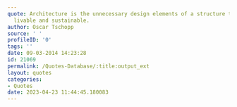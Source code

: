 ```yaml
---
quote: Architecture is the unnecessary design elements of a structure that make it
  livable and sustainable.
author: Oscar Tschopp
source: ' '
profileID: '0'
tags: ''
date: 09-03-2014 14:23:28
id: 21069
permalink: /Quotes-Database/:title:output_ext
layout: quotes
categories:
- Quotes
date: 2023-04-23 11:44:45.180083
---
```

